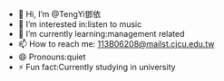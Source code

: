 - 👋 Hi, I’m @TengYi鄧依
- 👀 I’m interested in:listen to music 
- 🌱 I’m currently learning:management related
- 📫 How to reach me: 113B06208@mailst.cjcu.edu.tw
- 😄 Pronouns:quiet
- ⚡ Fun fact:Currently studying in university
